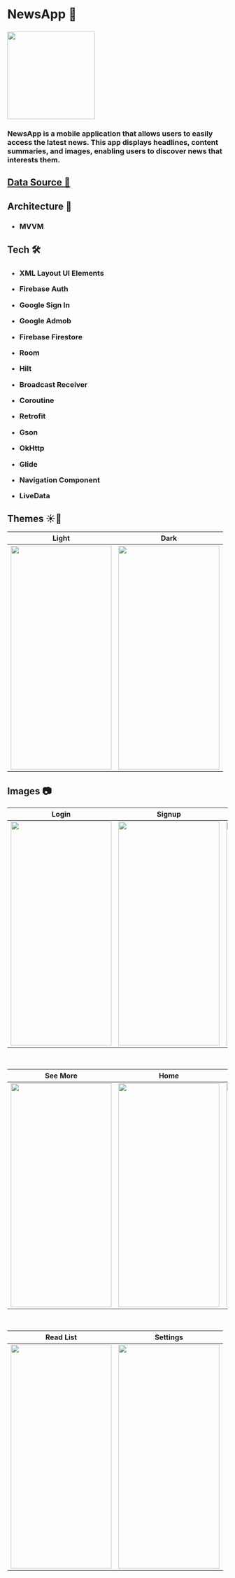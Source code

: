 <h1 align="left">NewsApp 📰 </h1>

<h3 align="left"><img src="https://i.ibb.co/zFbXW9D/news-app-logo-1.png" width="200px" height="200px"> </h3>

<h3 align="left">NewsApp is a mobile application that allows users to easily access the latest news. This app displays headlines, content summaries, and images, enabling users to discover news that interests them.</h3>

<h2 align="left"><a href="https://www.thenewsapi.com">Data Source 🔗</a></h2>


<h2 align="left">Architecture 📐</h2>

<h3 align="left">

- MVVM

</h3>

<h2 align="left">Tech 🛠️</h2>

<h3 align="left">

- XML Layout UI Elements

- Firebase Auth

- Google Sign In

- Google Admob

- Firebase Firestore

- Room

- Hilt

- Broadcast Receiver

- Coroutine

- Retrofit

- Gson

- OkHttp

- Glide

- Navigation Component

- LiveData

</h3>

<h2 align="left">Themes ☀️🌙</h2>

| Light  | Dark |
| ----- | ------------ | 
|<img src="https://i.ibb.co/Pm0wzTK/Screenshot-20240820-122343.png" width="230.4" height="512"/>|<img src="https://i.ibb.co/4fDqxMv/Screenshot-20240820-122242.png" width="230.4" height="512"/>

<h2 align="left">Images 📷</h2>


| Login  | Signup | Detail |
| ----- | ------------ | ------------ |
|<img src="https://i.ibb.co/hHtnV74/Login-Fragment.png" width="230.4" height="512"/>|<img src="https://i.ibb.co/9vsC7nr/Signup-Fragment.png" width="230.4" height="512"/>|<img src="https://i.ibb.co/VpYDqHq/Screenshot-20240717-191343.png" width="230.4" height="512"/>

</br>

| See More  | Home | Search |
| ----- | ------------ | ------------ |
|<img src="https://i.ibb.co/GTxHvTs/Screenshot-20240717-191250.png" width="230.4" height="512"/>|<img src="https://i.ibb.co/Pm0wzTK/Screenshot-20240820-122343.png" width="230.4" height="512"/>|<img src="https://i.ibb.co/d4dnbZv/New-Search.png" width="230.4" height="512"/>

</br>

| Read List | Settings |
| ----- | ------------ |
| <img src="https://i.ibb.co/1dPy2Yf/New-Read.png" width="230.4" height="512"/> | <img src="https://i.ibb.co/n7KhmNd/Screenshot-20240820-122421.png" width="230.4" height="512"/> |
